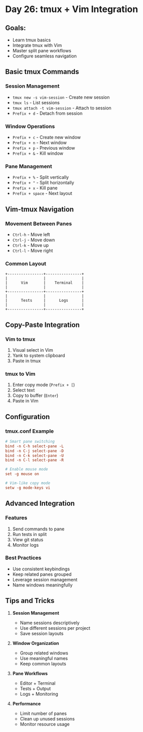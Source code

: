 # Day 26: tmux + Vim Integration

## Goals:

- Learn tmux basics
- Integrate tmux with Vim
- Master split pane workflows
- Configure seamless navigation

## Basic tmux Commands

### Session Management

- `tmux new -s vim-session` - Create new session
- `tmux ls` - List sessions
- `tmux attach -t vim-session` - Attach to session
- `Prefix + d` - Detach from session

### Window Operations

- `Prefix + c` - Create new window
- `Prefix + n` - Next window
- `Prefix + p` - Previous window
- `Prefix + &` - Kill window

### Pane Management

- `Prefix + %` - Split vertically
- `Prefix + "` - Split horizontally
- `Prefix + x` - Kill pane
- `Prefix + space` - Next layout

## Vim-tmux Navigation

### Movement Between Panes

- `Ctrl-h` - Move left
- `Ctrl-j` - Move down
- `Ctrl-k` - Move up
- `Ctrl-l` - Move right

### Common Layout

```
+----------------+----------------+
|                |                |
|      Vim       |    Terminal    |
|                |                |
+----------------+----------------+
|                |                |
|      Tests     |      Logs      |
|                |                |
+----------------+----------------+
```

## Copy-Paste Integration

### Vim to tmux

1. Visual select in Vim
2. Yank to system clipboard
3. Paste in tmux

### tmux to Vim

1. Enter copy mode (`Prefix + [`)
2. Select text
3. Copy to buffer (`Enter`)
4. Paste in Vim

## Configuration

### tmux.conf Example

```conf
# Smart pane switching
bind -n C-h select-pane -L
bind -n C-j select-pane -D
bind -n C-k select-pane -U
bind -n C-l select-pane -R

# Enable mouse mode
set -g mouse on

# Vim-like copy mode
setw -g mode-keys vi
```

## Advanced Integration

### Features

1. Send commands to pane
2. Run tests in split
3. View git status
4. Monitor logs

### Best Practices

- Use consistent keybindings
- Keep related panes grouped
- Leverage session management
- Name windows meaningfully

## Tips and Tricks

1. **Session Management**

   - Name sessions descriptively
   - Use different sessions per project
   - Save session layouts

2. **Window Organization**

   - Group related windows
   - Use meaningful names
   - Keep common layouts

3. **Pane Workflows**

   - Editor + Terminal
   - Tests + Output
   - Logs + Monitoring

4. **Performance**
   - Limit number of panes
   - Clean up unused sessions
   - Monitor resource usage
